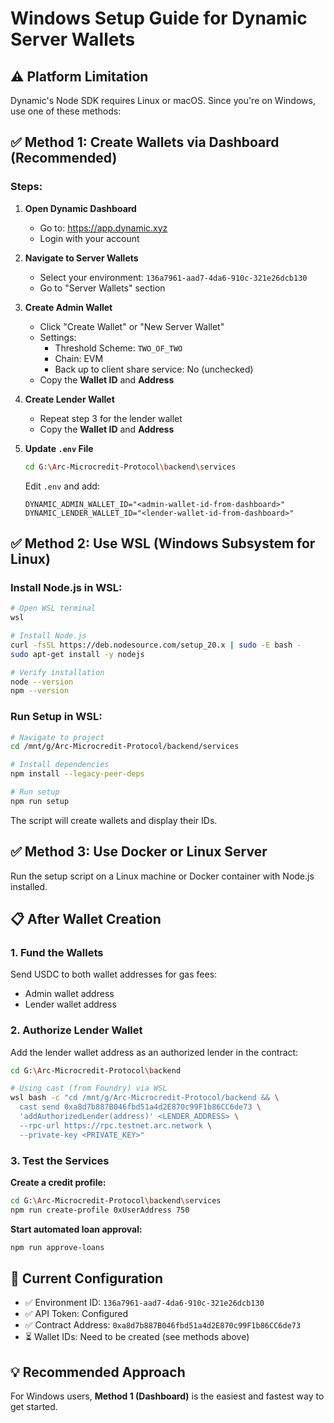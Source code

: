 # Windows Setup Guide for Dynamic Server Wallets

## ⚠️ Platform Limitation

Dynamic's Node SDK requires Linux or macOS. Since you're on Windows, use one of these methods:

## ✅ Method 1: Create Wallets via Dashboard (Recommended)

### Steps:

1. **Open Dynamic Dashboard**
   - Go to: https://app.dynamic.xyz
   - Login with your account

2. **Navigate to Server Wallets**
   - Select your environment: `136a7961-aad7-4da6-910c-321e26dcb130`
   - Go to "Server Wallets" section

3. **Create Admin Wallet**
   - Click "Create Wallet" or "New Server Wallet"
   - Settings:
     - Threshold Scheme: `TWO_OF_TWO`
     - Chain: EVM
     - Back up to client share service: No (unchecked)
   - Copy the **Wallet ID** and **Address**

4. **Create Lender Wallet**
   - Repeat step 3 for the lender wallet
   - Copy the **Wallet ID** and **Address**

5. **Update `.env` File**
   ```bash
   cd G:\Arc-Microcredit-Protocol\backend\services
   ```
   
   Edit `.env` and add:
   ```env
   DYNAMIC_ADMIN_WALLET_ID="<admin-wallet-id-from-dashboard>"
   DYNAMIC_LENDER_WALLET_ID="<lender-wallet-id-from-dashboard>"
   ```

## ✅ Method 2: Use WSL (Windows Subsystem for Linux)

### Install Node.js in WSL:

```bash
# Open WSL terminal
wsl

# Install Node.js
curl -fsSL https://deb.nodesource.com/setup_20.x | sudo -E bash -
sudo apt-get install -y nodejs

# Verify installation
node --version
npm --version
```

### Run Setup in WSL:

```bash
# Navigate to project
cd /mnt/g/Arc-Microcredit-Protocol/backend/services

# Install dependencies
npm install --legacy-peer-deps

# Run setup
npm run setup
```

The script will create wallets and display their IDs.

## ✅ Method 3: Use Docker or Linux Server

Run the setup script on a Linux machine or Docker container with Node.js installed.

## 📋 After Wallet Creation

### 1. Fund the Wallets

Send USDC to both wallet addresses for gas fees:
- Admin wallet address
- Lender wallet address

### 2. Authorize Lender Wallet

Add the lender wallet address as an authorized lender in the contract:

```bash
cd G:\Arc-Microcredit-Protocol\backend

# Using cast (from Foundry) via WSL
wsl bash -c "cd /mnt/g/Arc-Microcredit-Protocol/backend && \
  cast send 0xa8d7b887B046fbd51a4d2E870c99F1b86CC6de73 \
  'addAuthorizedLender(address)' <LENDER_ADDRESS> \
  --rpc-url https://rpc.testnet.arc.network \
  --private-key <PRIVATE_KEY>"
```

### 3. Test the Services

**Create a credit profile:**
```bash
cd G:\Arc-Microcredit-Protocol\backend\services
npm run create-profile 0xUserAddress 750
```

**Start automated loan approval:**
```bash
npm run approve-loans
```

## 📝 Current Configuration

- ✅ Environment ID: `136a7961-aad7-4da6-910c-321e26dcb130`
- ✅ API Token: Configured
- ✅ Contract Address: `0xa8d7b887B046fbd51a4d2E870c99F1b86CC6de73`
- ⏳ Wallet IDs: Need to be created (see methods above)

## 💡 Recommended Approach

For Windows users, **Method 1 (Dashboard)** is the easiest and fastest way to get started.

